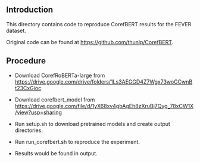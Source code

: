 ## Introduction

This directory contains code to reproduce CorefBERT results for the FEVER dataset.

Original code can be found at https://github.com/thunlp/CorefBERT.

## Procedure

- Download CorefRoBERTa-large from https://drive.google.com/drive/folders/1Ls3AEGGD4Z7Wgx73woGCwnBt23CxGioc

- Download corefbert_model from https://drive.google.com/file/d/1yX68xv4gbAgEh8zXruBj7Qyg_78xCW1X/view?usp=sharing

- Run setup.sh to download pretrained models and create output directories.

- Run run_corefbert.sh to reproduce the experiment.

- Results would be found in output.
